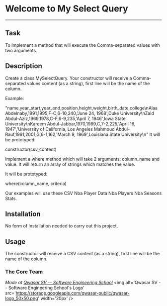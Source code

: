 # Welcome to My Select Query
***

## Task
To Implement a method that will execute the Comma-separated values with two arguments.

## Description
Create a class MySelectQuery.
Your constructor will receive a Comma-separated values content (as a string), first line will be the name of the column.

Example:

"name,year_start,year_end,position,height,weight,birth_date,college\nAlaa Abdelnaby,1991,1995,F-C,6-10,240,'June 24, 1968',Duke University\nZaid Abdul-Aziz,1969,1978,C-F,6-9,235,'April 7, 1946',Iowa State University\nKareem Abdul-Jabbar,1970,1989,C,7-2,225,'April 16, 1947','University of California, Los Angeles
Mahmoud Abdul-Rauf,1991,2001,G,6-1,162,'March 9, 1969',Louisiana State University\n"
It will be prototyped:

constructor(csv_content)

Implement a where method which will take 2 arguments: column_name and value.
It will return an array of strings which matches the value.

It will be prototyped:

where(column_name, criteria)

Our examples will use these CSV
Nba Player Data
Nba Players
Nba Seasons Stats.

## Installation
No form of Installation needed to carry out this project.

## Usage
The constructor will receive a CSV content (as a string), first line will be the name of the column.

### The Core Team


<span><i>Made at <a href='https://qwasar.io'>Qwasar SV -- Software Engineering School</a></i></span>
<span><img alt='Qwasar SV -- Software Engineering School's Logo' src='https://storage.googleapis.com/qwasar-public/qwasar-logo_50x50.png' width='20px' /></span>
